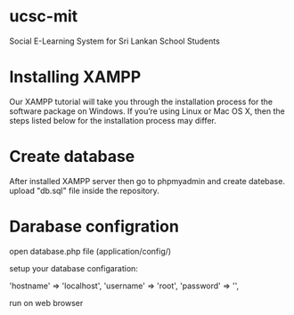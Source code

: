# ucsc-mit
Social E-Learning System for Sri Lankan School Students

# Installing XAMPP

Our XAMPP tutorial will take you through the installation process for the software package on Windows. If you’re using Linux or Mac OS X, then the steps listed below for the installation process may differ.


# Create database

After installed XAMPP server then go to phpmyadmin and create datebase.
upload "db.sql" file inside the repository.

# Darabase configration

open database.php file (application/config/)

setup your database configaration:

'hostname' => 'localhost',
'username' => 'root',
'password' => '',

run on web browser
